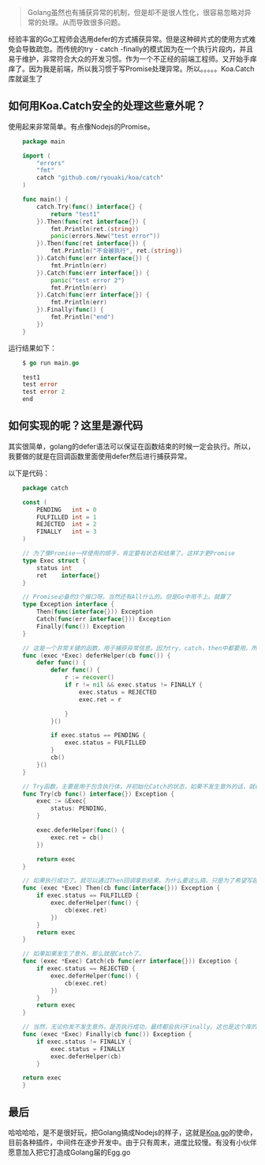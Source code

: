 > Golang虽然也有捕获异常的机制，但是却不是很人性化，很容易忽略对异常的处理。从而导致很多问题。

经验丰富的Go工程师会选用defer的方式捕获异常。但是这种碎片式的使用方式难免会导致疏忽。而传统的try - catch -finally的模式因为在一个执行片段内，并且易于维护，非常符合大众的开发习惯。作为一个不正经的前端工程师。又开始手痒痒了。因为我是前端，所以我习惯于写Promise处理异常。所以。。。。。Koa.Catch库就诞生了

## 如何用Koa.Catch安全的处理这些意外呢？
使用起来非常简单。有点像Nodejs的Promise。
```go
    package main

    import (
        "errors"
        "fmt"
        catch "github.com/ryouaki/koa/catch" 
    )

    func main() {
        catch.Try(func() interface{} {
            return "test1"
        }).Then(func(ret interface{}) {
            fmt.Println(ret.(string))
            panic(errors.New("test error"))
        }).Then(func(ret interface{}) {
            fmt.Println("不会被执行", ret.(string))
        }).Catch(func(err interface{}) {
            fmt.Println(err)
        }).Catch(func(err interface{}) {
            panic("test error 2")
            fmt.Println(err)
        }).Catch(func(err interface{}) {
            fmt.Println(err)
        }).Finally(func() {
            fmt.Println("end")
        })
    }
```

运行结果如下：
```go
    $ go run main.go

    test1
    test error
    test error 2
    end
```

## 如何实现的呢？这里是源代码
其实很简单，golang的defer语法可以保证在函数结束的时候一定会执行。所以，我要做的就是在回调函数里面使用defer然后进行捕获异常。

以下是代码：
```go
    package catch

    const (
	    PENDING   int = 0
	    FULFILLED int = 1
	    REJECTED  int = 2
	    FINALLY   int = 3
    )

    // 为了像Promise一样使用的顺手，肯定要有状态和结果了。这样才更Promise
    type Exec struct { 
	    status int
	    ret    interface{}
    }

    // Promise必备的3个接口呀。当然还有All什么的。但是Go中用不上。就算了
    type Exception interface { 
	    Then(func(interface{})) Exception
	    Catch(func(err interface{})) Exception
	    Finally(func()) Exception
    }

    // 这是一个非常关键的函数，用于捕获异常信息。因为try，catch，then中都要用。所以就抽离出来了。
    func (exec *Exec) deferHelper(cb func()) {
	    defer func() {
		    defer func() {
			    r := recover()
			    if r != nil && exec.status != FINALLY {
				    exec.status = REJECTED
				    exec.ret = r

			    }
		    }()

		    if exec.status == PENDING {
			    exec.status = FULFILLED
		    }
		    cb()
	    }()
    }

    // Try函数，主要是用于包含执行体，并初始化Catch的状态，如果不发生意外的话，就在deferHelper中把状态置成FULFILLED，表示成功执行结束，如果发生了意外，就是REJECTED
    func Try(cb func() interface{}) Exception {
	    exec := &Exec{
		    status: PENDING,
	    }

	    exec.deferHelper(func() {
		    exec.ret = cb()
	    })

	    return exec
    }

    // 如果执行成功了。就可以通过Then回调拿到结果。为什么要这么搞，只是为了希望写起来像Promise (*_*)
    func (exec *Exec) Then(cb func(interface{})) Exception {
	    if exec.status == FULFILLED {
		    exec.deferHelper(func() {
			    cb(exec.ret)
		    })
	    }
	    return exec
    }

    // 如果如果发生了意外，那么就是Catch了。
    func (exec *Exec) Catch(cb func(err interface{})) Exception {
	    if exec.status == REJECTED {
		    exec.deferHelper(func() {
			    cb(exec.ret)
		    })
	    }
	    return exec
    }

    // 当然，无论你发不发生意外，是否执行成功，最终都会执行Finally。这也是这个库的最终目标
    func (exec *Exec) Finally(cb func()) Exception {
	    if exec.status != FINALLY {
		    exec.status = FINALLY
		    exec.deferHelper(cb)
	    }

	return exec
    }
```

## 最后

哈哈哈哈，是不是很好玩，把Golang搞成Nodejs的样子，这就是[Koa.go](https://github.com/ryouaki/koa)的使命，目前各种插件，中间件在逐步开发中。由于只有周末，进度比较慢。有没有小伙伴愿意加入把它打造成Golang届的Egg.go